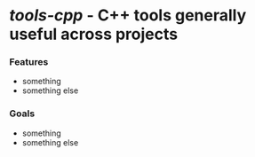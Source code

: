 # *tools-cpp* - C++ tools generally useful across projects

### Features
* something
* something else

### Goals
* something
* something else
